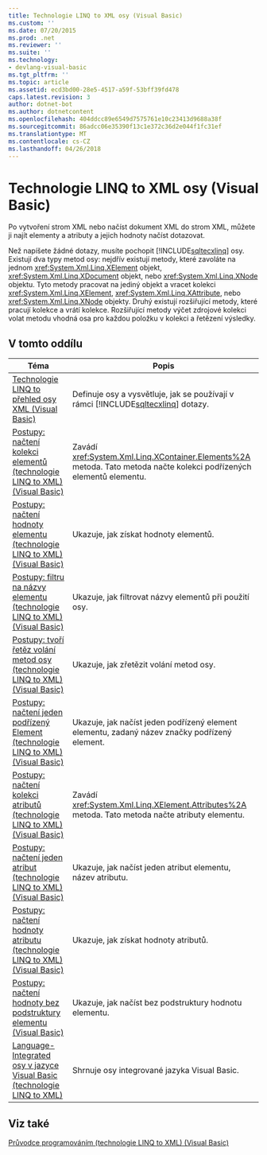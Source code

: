 ```yaml
---
title: Technologie LINQ to XML osy (Visual Basic)
ms.custom: ''
ms.date: 07/20/2015
ms.prod: .net
ms.reviewer: ''
ms.suite: ''
ms.technology:
- devlang-visual-basic
ms.tgt_pltfrm: ''
ms.topic: article
ms.assetid: ecd3bd00-28e5-4517-a59f-53bff39fd478
caps.latest.revision: 3
author: dotnet-bot
ms.author: dotnetcontent
ms.openlocfilehash: 404ddcc89e6549d7575761e10c23413d9688a38f
ms.sourcegitcommit: 86adcc06e35390f13c1e372c36d2e044f1fc31ef
ms.translationtype: MT
ms.contentlocale: cs-CZ
ms.lasthandoff: 04/26/2018
---
```

# <a name="linq-to-xml-axes-visual-basic"></a>Technologie LINQ to XML osy (Visual Basic)
Po vytvoření strom XML nebo načíst dokument XML do strom XML, můžete ji najít elementy a atributy a jejich hodnoty načíst dotazovat.  
  
 Než napíšete žádné dotazy, musíte pochopit [!INCLUDE[sqltecxlinq](~/includes/sqltecxlinq-md.md)] osy. Existují dva typy metod osy: nejdřív existují metody, které zavoláte na jednom <xref:System.Xml.Linq.XElement> objekt, <xref:System.Xml.Linq.XDocument> objekt, nebo <xref:System.Xml.Linq.XNode> objektu. Tyto metody pracovat na jediný objekt a vracet kolekci <xref:System.Xml.Linq.XElement>, <xref:System.Xml.Linq.XAttribute>, nebo <xref:System.Xml.Linq.XNode> objekty. Druhý existují rozšiřující metody, které pracují kolekce a vrátí kolekce. Rozšiřující metody výčet zdrojové kolekci volat metodu vhodná osa pro každou položku v kolekci a řetězení výsledky.  
  
## <a name="in-this-section"></a>V tomto oddílu  
  
|Téma|Popis|  
|-----------|-----------------|  
|[Technologie LINQ to přehled osy XML (Visual Basic)](../../../../visual-basic/programming-guide/concepts/linq/linq-to-xml-axes-overview.md)|Definuje osy a vysvětluje, jak se používají v rámci [!INCLUDE[sqltecxlinq](~/includes/sqltecxlinq-md.md)] dotazy.|  
|[Postupy: načtení kolekci elementů (technologie LINQ to XML) (Visual Basic)](../../../../visual-basic/programming-guide/concepts/linq/how-to-retrieve-a-collection-of-elements-linq-to-xml.md)|Zavádí <xref:System.Xml.Linq.XContainer.Elements%2A> metoda. Tato metoda načte kolekci podřízených elementů elementu.|  
|[Postupy: načtení hodnoty elementu (technologie LINQ to XML) (Visual Basic)](../../../../visual-basic/programming-guide/concepts/linq/how-to-retrieve-the-value-of-an-element-linq-to-xml.md)|Ukazuje, jak získat hodnoty elementů.|  
|[Postupy: filtru na názvy elementu (technologie LINQ to XML) (Visual Basic)](../../../../visual-basic/programming-guide/concepts/linq/how-to-filter-on-element-names-linq-to-xml.md)|Ukazuje, jak filtrovat názvy elementů při použití osy.|  
|[Postupy: tvoří řetěz volání metod osy (technologie LINQ to XML) (Visual Basic)](../../../../visual-basic/programming-guide/concepts/linq/how-to-chain-axis-method-calls-linq-to-xml.md)|Ukazuje, jak zřetězit volání metod osy.|  
|[Postupy: načtení jeden podřízený Element (technologie LINQ to XML) (Visual Basic)](../../../../visual-basic/programming-guide/concepts/linq/how-to-retrieve-a-single-child-element-linq-to-xml.md)|Ukazuje, jak načíst jeden podřízený element elementu, zadaný název značky podřízený element.|  
|[Postupy: načtení kolekci atributů (technologie LINQ to XML) (Visual Basic)](../../../../visual-basic/programming-guide/concepts/linq/how-to-retrieve-a-collection-of-attributes-linq-to-xml.md)|Zavádí <xref:System.Xml.Linq.XElement.Attributes%2A> metoda. Tato metoda načte atributy elementu.|  
|[Postupy: načtení jeden atribut (technologie LINQ to XML) (Visual Basic)](../../../../visual-basic/programming-guide/concepts/linq/how-to-retrieve-a-single-attribute-linq-to-xml.md)|Ukazuje, jak načíst jeden atribut elementu, název atributu.|  
|[Postupy: načtení hodnoty atributu (technologie LINQ to XML) (Visual Basic)](../../../../visual-basic/programming-guide/concepts/linq/how-to-retrieve-the-value-of-an-attribute-linq-to-xml.md)|Ukazuje, jak získat hodnoty atributů.|  
|[Postupy: načtení hodnoty bez podstruktury elementu (Visual Basic)](../../../../visual-basic/programming-guide/concepts/linq/how-to-retrieve-the-shallow-value-of-an-element.md)|Ukazuje, jak načíst bez podstruktury hodnotu elementu.|  
|[Language-Integrated osy v jazyce Visual Basic (technologie LINQ to XML)](../../../../visual-basic/programming-guide/concepts/linq/language-integrated-axes.md)|Shrnuje osy integrované jazyka Visual Basic.|  
  
## <a name="see-also"></a>Viz také  
 [Průvodce programováním (technologie LINQ to XML) (Visual Basic)](../../../../visual-basic/programming-guide/concepts/linq/programming-guide-linq-to-xml.md)
